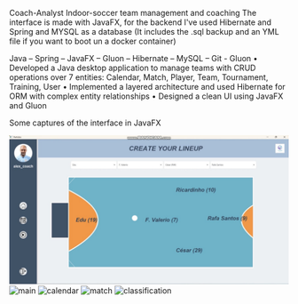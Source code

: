 Coach-Analyst
Indoor-soccer team management and coaching
The interface is made with JavaFX, for the backend I've used Hibernate and Spring and MYSQL as a database
(It includes the .sql backup and an YML file if you want to boot un a docker container)


Java – Spring – JavaFX – Gluon – Hibernate – MySQL – Git - Gluon
•	Developed a Java desktop application to manage teams with CRUD operations over 7 entities: Calendar, Match, Player, Team, Tournament, Training, User
•	Implemented a layered architecture and used Hibernate for ORM with complex entity relationships
•	Designed a clean UI using JavaFX and Gluon

Some captures of the interface in JavaFX

![login](match.jpeg)
![main](mainMenu.jpg)
![calendar](calendar.jpg)
![match](match.jpg)
![classification](class.jpg)



